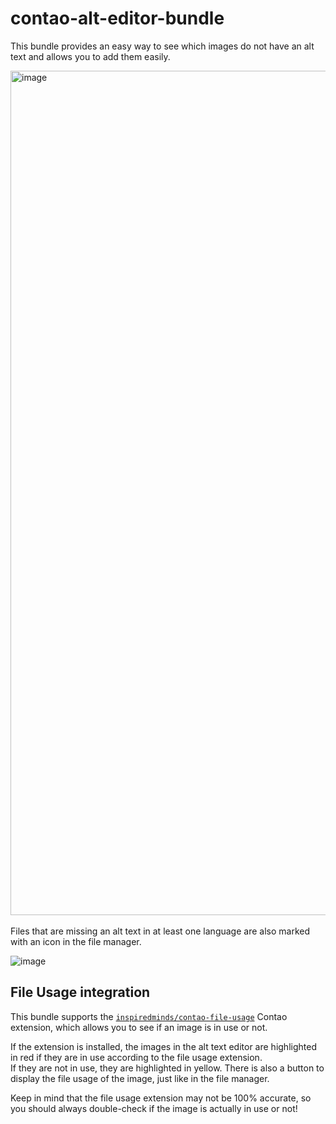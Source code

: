 # contao-alt-editor-bundle

This bundle provides an easy way to see which images do not have an alt text and allows you to add them easily.

<img width="1351" alt="image" src="https://github.com/user-attachments/assets/d92bb12c-4ef3-40b7-a1c0-36074902d01d" />\
 \
Files that are missing an alt text in at least one language are also marked with an icon in the file manager.

![image](https://github.com/user-attachments/assets/0c7d4104-a708-4d88-bfbc-45f5e4ebbef4)

## File Usage integration

This bundle supports the [`inspiredminds/contao-file-usage`](https://extensions.contao.org/?p=inspiredminds/contao-file-usage) Contao extension, which allows you to see if an image is in use or not.

If the extension is installed, the images in the alt text editor are highlighted in red if they are in use according to the file usage extension.\
If they are not in use, they are highlighted in yellow. There is also a button to display the file usage of the image, just like in the file manager.

Keep in mind that the file usage extension may not be 100% accurate, so you should always double-check if the image is actually in use or not!